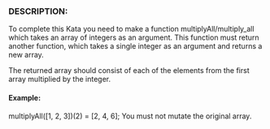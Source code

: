 ### DESCRIPTION:
To complete this Kata you need to make a function multiplyAll/multiply_all which takes an array of integers as an argument. This function must return another function, which takes a single integer as an argument and returns a new array.

The returned array should consist of each of the elements from the first array multiplied by the integer.

#### Example:

multiplyAll([1, 2, 3])(2) = [2, 4, 6];
You must not mutate the original array.